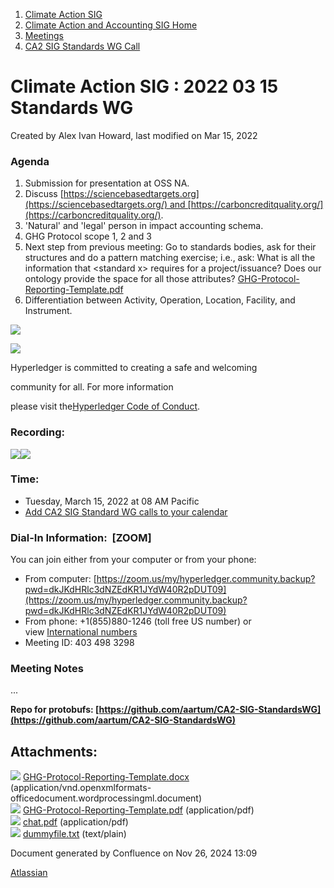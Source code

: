 1. [Climate Action SIG](index.html)
2. [Climate Action and Accounting SIG Home](Climate-Action-and-Accounting-SIG-Home_19005445.html)
3. [Meetings](Meetings_19005583.html)
4. [CA2 SIG Standards WG Call](CA2-SIG-Standards-WG-Call_19007176.html)

# Climate Action SIG : 2022 03 15 Standards WG

Created by Alex Ivan Howard, last modified on Mar 15, 2022

### Agenda

1. Submission for presentation at OSS NA.
2. Discuss [https://sciencebasedtargets.org](https://sciencebasedtargets.org/) and [https://carboncreditquality.org/](https://carboncreditquality.org/).
3. 'Natural' and 'legal' person in impact accounting schema.
4. GHG Protocol scope 1, 2 and 3
5. Next step from previous meeting: Go to standards bodies, ask for their structures and do a pattern matching exercise; i.e., ask: What is all the information that &lt;standard x&gt; requires for a project/issuance? Does our ontology provide the space for all those attributes? [GHG-Protocol-Reporting-Template.pdf](attachments/19008949/19008961.pdf)
6. Differentiation between Activity, Operation, Location, Facility, and Instrument.

![](https://wiki.hyperledger.org/download/attachments/29034696/Antitrustnotice.png?version=1&modificationDate=1581695654000&api=v2)

![](https://wiki.hyperledger.org/download/attachments/2392771/welcome.png?version=2&modificationDate=1572450107000&api=v2)

Hyperledger is committed to creating a safe and welcoming

community for all. For more information

please visit the[Hyperledger Code of Conduct](https://lf-hyperledger.atlassian.net/wiki/display/HYP/Hyperledger+Code+of+Conduct).

### Recording:

[![](attachments/thumbnails/19008949/19008963)](attachments/19008949/19008963.pdf)![](plugins/servlet/confluence/placeholder/unknown-attachment)

### **Time:**

- Tuesday, March 15, 2022 at 08 AM Pacific
- [Add CA2 SIG Standard WG calls to your calendar](https://lists.hyperledger.org/g/climate-sig/ics/invite.ics?repeatid=36679)

### **Dial-In Information:  \[ZOOM]**

You can join either from your computer or from your phone:

- From computer: [https://zoom.us/my/hyperledger.community.backup?pwd=dkJKdHRlc3dNZEdKR1JYdW40R2pDUT09](https://zoom.us/my/hyperledger.community.backup?pwd=dkJKdHRlc3dNZEdKR1JYdW40R2pDUT09)
- From phone: +1(855)880-1246 (toll free US number) or view [International numbers](https://zoom.us/u/bAaJoyznp)
- Meeting ID: 403 498 3298

### **Meeting Notes**

...

**Repo for protobufs: [https://github.com/aartum/CA2-SIG-StandardsWG](https://github.com/aartum/CA2-SIG-StandardsWG)**

## Attachments:

![](images/icons/bullet_blue.gif) [GHG-Protocol-Reporting-Template.docx](attachments/19008949/19008960.docx) (application/vnd.openxmlformats-officedocument.wordprocessingml.document)  
![](images/icons/bullet_blue.gif) [GHG-Protocol-Reporting-Template.pdf](attachments/19008949/19008961.pdf) (application/pdf)  
![](images/icons/bullet_blue.gif) [chat.pdf](attachments/19008949/19008963.pdf) (application/pdf)  
![](images/icons/bullet_blue.gif) [dummyfile.txt](attachments/19008949/19008964.txt) (text/plain)

Document generated by Confluence on Nov 26, 2024 13:09

[Atlassian](http://www.atlassian.com/)
